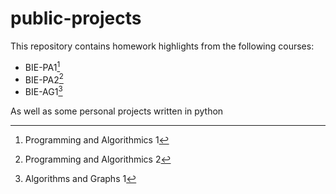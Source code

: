 # public-projects
This repository contains homework highlights from the following courses:
- BIE-PA1[^1]
- BIE-PA2[^2]
- BIE-AG1[^3]

As well as some personal projects written in python
[^1]:Programming and Algorithmics 1
[^2]:Programming and Algorithmics 2
[^3]:Algorithms and Graphs 1
